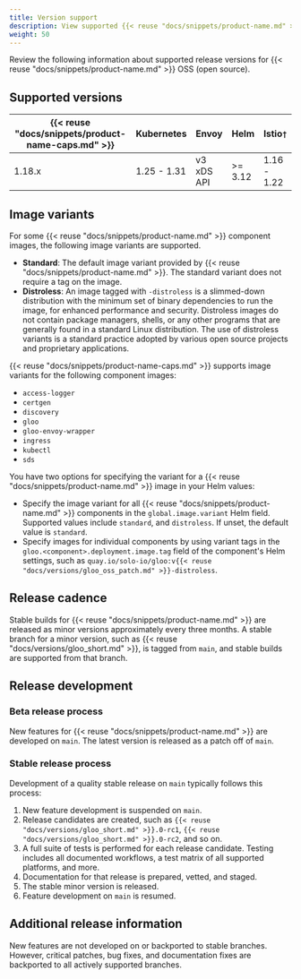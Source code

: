 ```yaml
---
title: Version support
description: View supported {{< reuse "docs/snippets/product-name.md" >}} versions and their release cycle.
weight: 50
---
```


Review the following information about supported release versions for {{< reuse "docs/snippets/product-name.md" >}} OSS (open source).

## Supported versions

| {{< reuse "docs/snippets/product-name-caps.md" >}} | Kubernetes | Envoy | Helm | Istio`†`|
|--------------|------------|-------|------|---------|
| 1.18.x | 1.25 - 1.31 | v3 xDS API | >= 3.12 | 1.16 - 1.22 |

## Image variants

For some {{< reuse "docs/snippets/product-name.md" >}} component images, the following image variants are supported. 

* **Standard**: The default image variant provided by {{< reuse "docs/snippets/product-name.md" >}}. The standard variant does not require a tag on the image. 
* **Distroless**: An image tagged with `-distroless` is a slimmed-down distribution with the minimum set of binary dependencies to run the image, for enhanced performance and security. Distroless images do not contain package managers, shells, or any other programs that are generally found in a standard Linux distribution. The use of distroless variants is a standard practice adopted by various open source projects and proprietary applications.

{{< reuse "docs/snippets/product-name-caps.md" >}} supports image variants for the following component images:
- `access-logger`
- `certgen`
- `discovery`
- `gloo`
- `gloo-envoy-wrapper`
- `ingress`
- `kubectl`
- `sds`

You have two options for specifying the variant for a {{< reuse "docs/snippets/product-name.md" >}} image in your Helm values:
* Specify the image variant for all {{< reuse "docs/snippets/product-name.md" >}} components in the `global.image.variant` Helm field. Supported values include `standard`, and `distroless`. If unset, the default value is `standard`.
* Specify images for individual components by using variant tags in the `gloo.<component>.deployment.image.tag` field of the component's Helm settings, such as `quay.io/solo-io/gloo:v{{< reuse "docs/versions/gloo_oss_patch.md" >}}-distroless`.

## Release cadence

Stable builds for {{< reuse "docs/snippets/product-name.md" >}} are released as minor versions approximately every three months. A stable branch for a minor version, such as {{< reuse "docs/versions/gloo_short.md" >}}, is tagged from `main`, and stable builds are supported from that branch.

## Release development

### Beta release process

New features for {{< reuse "docs/snippets/product-name.md" >}} are developed on `main`. The latest version is released as a patch off of `main`.

### Stable release process

Development of a quality stable release on `main` typically follows this process:
1. New feature development is suspended on `main`.
2. Release candidates are created, such as `{{< reuse "docs/versions/gloo_short.md" >}}.0-rc1`, `{{< reuse "docs/versions/gloo_short.md" >}}.0-rc2`, and so on.
3. A full suite of tests is performed for each release candidate. Testing includes all documented workflows, a test matrix of all supported platforms, and more.
4. Documentation for that release is prepared, vetted, and staged.
5. The stable minor version is released.
6. Feature development on `main` is resumed.

## Additional release information

New features are not developed on or backported to stable branches. However, critical patches, bug fixes, and documentation fixes are backported to all actively supported branches.